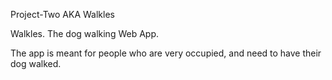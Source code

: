 Project-Two AKA Walkles

Walkles. The dog walking Web App.

The app is meant for people who are very occupied, and need to have
their dog walked.

